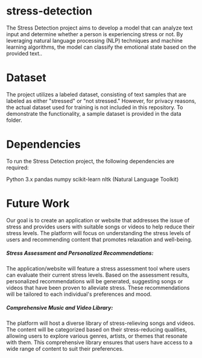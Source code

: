 # stress-detection
The Stress Detection project aims to develop a model that can analyze text input and determine whether a person is experiencing stress or not. By leveraging natural language processing (NLP) techniques and machine learning algorithms, the model can classify the emotional state based on the provided text..

# Dataset
The project utilizes a labeled dataset, consisting of text samples that are labeled as either "stressed" or "not stressed." However, for privacy reasons, the actual dataset used for training is not included in this repository. To demonstrate the functionality, a sample dataset is provided in the data folder.

# Dependencies
To run the Stress Detection project, the following dependencies are required:

Python 3.x
pandas
numpy
scikit-learn
nltk (Natural Language Toolkit)

# Future Work
Our goal is to create an application or website that addresses the issue of stress and provides users with suitable songs or videos to help reduce their stress levels. The platform will focus on understanding the stress levels of users and recommending content that promotes relaxation and well-being.

##### Stress Assessment and Personalized Recommendations:

The application/website will feature a stress assessment tool where users can evaluate their current stress levels. Based on the assessment results, personalized recommendations will be generated, suggesting songs or videos that have been proven to alleviate stress. These recommendations will be tailored to each individual's preferences and mood.

##### Comprehensive Music and Video Library:

The platform will host a diverse library of stress-relieving songs and videos. The content will be categorized based on their stress-reducing qualities, allowing users to explore various genres, artists, or themes that resonate with them. This comprehensive library ensures that users have access to a wide range of content to suit their preferences. 
